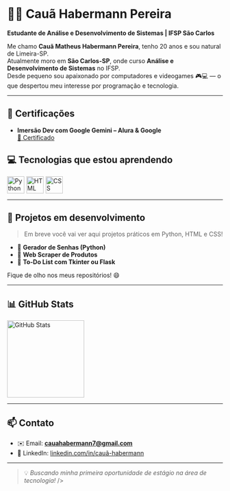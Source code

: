 # 👨‍💻 Cauã Habermann Pereira

**Estudante de Análise e Desenvolvimento de Sistemas | IFSP São Carlos**

Me chamo **Cauã Matheus Habermann Pereira**, tenho 20 anos e sou natural de Limeira-SP.  
Atualmente moro em **São Carlos-SP**, onde curso **Análise e Desenvolvimento de Sistemas** no IFSP.  
Desde pequeno sou apaixonado por computadores e videogames 🎮💻 — o que despertou meu interesse por programação e tecnologia.

---

## 🏅 Certificações

- **Imersão Dev com Google Gemini – Alura & Google**  
  [📄 Certificado](https://github.com/BABERMANN/BABERMANN/blob/main/certificados/certificado-google-gemini.png-1.png?raw=true)

## 💻 Tecnologias que estou aprendendo

<div style="display: flex; gap: 5px;">
  <img alt="Python" title="Python" width="40px" src="https://cdn.jsdelivr.net/gh/devicons/devicon/icons/python/python-original.svg"/>
  <img alt="HTML" title="HTML" width="40px" src="https://cdn.jsdelivr.net/gh/devicons/devicon/icons/html5/html5-original.svg"/>
  <img alt="CSS" title="CSS" width="40px" src="https://cdn.jsdelivr.net/gh/devicons/devicon/icons/css3/css3-original.svg"/>
</div>

---

## 🚀 Projetos em desenvolvimento

> Em breve você vai ver aqui projetos práticos em Python, HTML e CSS!

- 🔐 **Gerador de Senhas (Python)**
- 🛒 **Web Scraper de Produtos**
- 📝 **To-Do List com Tkinter ou Flask**

Fique de olho nos meus repositórios! 😄

---

## 📊 GitHub Stats

<img alt="GitHub Stats" height="180em" src="https://github-readme-stats.vercel.app/api?username=babermann&show_icons=true&theme=tokyonight&locale=pt-br" />

---

## 📫 Contato

- ✉️ Email: **cauahabermann7@gmail.com**  
- 🔗 LinkedIn: [linkedin.com/in/cauã-habermann](https://www.linkedin.com/in/cauã-habermann/)

---

> 💡 *Buscando minha primeira oportunidade de estágio na área de tecnologia!*
  />

  
